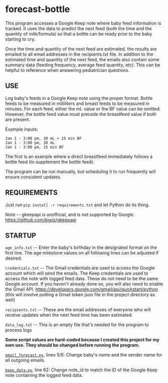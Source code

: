 # forecast-bottle

This program accesses a Google Keep note where baby feed information is tracked. It uses the data to predict the next feed (both the time and the quantity of milk/formula) so that a bottle can be ready prior to the baby starting to cry.

Once the time and quantity of the next feed are estimated, the results are emailed to all email addresses in the recipients.txt file. In addition to the estimated time and quantity of the next feed, the emails also contain some summary data (feeding frequency, average feed quantity, etc). This can be helpful to reference when answering pediatrician questions.

## USE

Log baby's feeds in a Google Keep note using the proper format. Bottle feeds to be measured in milliliters and breast feeds to be measured in minutes. For each feed, either the mL value or the BF value can be omitted. However, the bottle feed value must precede the breastfeed value if both are present.

Example inputs:

```
Jan 1 - 3:00 pm, 30 mL + 15 min BF
Jan 1 - 3:00 pm, 30 mL
Jan 1 - 3:00 pm, 15 min BF
```

The first is an example where a direct breastfeed immediately follows a bottle feed (to supplement the bottle feed).

The program can be run manually, but scheduling it to run frequently will ensure consistent updates.

## REQUIREMENTS

Just run `pip install -r requirements.txt` and let Python do its thing.

Note -- gkeepapi is unofficial, and is not supported by Google. https://github.com/kiwiz/gkeepapi


## STARTUP

`age_info.txt` -- Enter the baby's birthday in the designated format on the first line. The age milestone values on all following lines can be adjusted if desired.

`credentials.txt` -- The Gmail credentials are used to access the Google account which will send the emails. The Keep credentials are used to access the note with logged feed data. These do not need to be the same Google account. If you haven't already done so, you will also need to enable the Gmail API.  https://developers.google.com/gmail/api/quickstart/python (this will involve putting a Gmail token json file in the project directory as well)

`recipients.txt` -- These are the email addresses of everyone who will receive updates when the next feed time has been estimated.

`data_log.txt` -- This is an empty file that's needed for the program to process logs

**Some script values are hard-coded because I created this project for my own use. They should be changed before running the program.**

[`email_forecast.py`](./forecast_bottle/email_forecast.py), lines 5/6: Change baby's name and the sender name for all outgoing emails.

[`keep_data.py`](./forecast_bottle/Modules/keep_data.py), line 62: Change note_id to match the ID of the Google Keep note containing the logged feed data.
